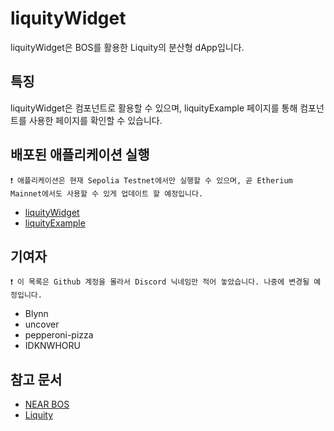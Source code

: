 # liquityWidget
liquityWidget은 BOS를 활용한 Liquity의 분산형 dApp입니다.

## 특징
liquityWidget은 컴포넌트로 활용할 수 있으며, liquityExample 페이지를 통해 컴포넌트를 사용한 페이지를 확인할 수 있습니다.

## 배포된 애플리케이션 실행
`❗ 애플리케이션은 현재 Sepolia Testnet에서만 실행할 수 있으며, 곧 Etherium Mainnet에서도 사용할 수 있게 업데이트 할 예정입니다.`
- [liquityWidget](https://near.org/0xgh.near/widget/liquityWidget)
- [liquityExample](https://near.org/0xgh.near/widget/liquityExample)

## 기여자
`❗ 이 목록은 Github 계정을 몰라서 Discord 닉네임만 적어 놓았습니다. 나중에 변경될 예정입니다.`
- Blynn
- uncover
- pepperoni-pizza
- IDKNWHORU

## 참고 문서
- [NEAR BOS](https://docs.near.org/bos)
- [Liquity](https://docs.liquity.org/)
